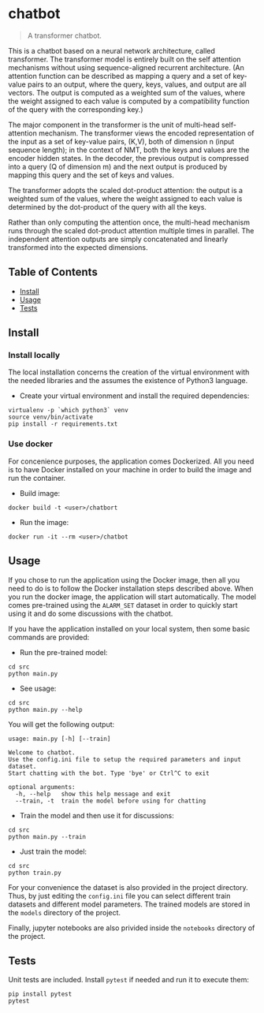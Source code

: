 # chatbot

> A transformer chatbot.

This is a chatbot based on a neural network architecture, called transformer. The transformer model is
entirely built on the self attention mechanisms without using sequence-aligned recurrent architecture.
(An attention function can be described as mapping a query and a set of key-value pairs to an output, 
where the query, keys, values, and output are all vectors. The output is computed as a weighted 
sum of the values, where the weight assigned to each value is computed by a compatibility function 
of the query with the corresponding key.)

The major component in the transformer is the unit of multi-head self-attention mechanism. 
The transformer views the encoded representation of the input as a set of key-value pairs, (K,V), 
both of dimension n (input sequence length); in the context of NMT, both the keys and values are 
the encoder hidden states. In the decoder, the previous output is compressed into a query 
(Q of dimension m) and the next output is produced by mapping this query and the set of keys and values.

The transformer adopts the scaled dot-product attention: the output is a weighted sum of the values, 
where the weight assigned to each value is determined by the dot-product of the query with all the keys.

Rather than only computing the attention once, the multi-head mechanism runs through the scaled 
dot-product attention multiple times in parallel. The independent attention outputs are simply 
concatenated and linearly transformed into the expected dimensions.

## Table of Contents

- [Install](#install)
- [Usage](#usage)
- [Tests](#tests)


## Install
### Install locally
The local installation concerns the creation of the virtual environment with the needed libraries and the
assumes the existence of Python3 language.

- Create your virtual environment and install the required dependencies:

```
virtualenv -p `which python3` venv
source venv/bin/activate
pip install -r requirements.txt
``` 

### Use docker
For concenience purposes, the application comes Dockerized. All you need is to have Docker installed 
on your machine in order to build the image and run the container.

- Build image:

```
docker build -t <user>/chatbort
```

- Run the image:

```
docker run -it --rm <user>/chatbot
```


## Usage
If you chose to run the application using the Docker image, then all you need to do is to follow the 
Docker installation steps described above. When you run the docker image, the application will start 
automatically. The model comes pre-trained using the `ALARM_SET` dataset in order to quickly start using
it and do some discussions with the chatbot.

If you have the application installed on your local system, then some basic commands are provided:

- Run the pre-trained model:

```
cd src
python main.py
```

- See usage:

```
cd src
python main.py --help
```

You will get the following output:

```
usage: main.py [-h] [--train]

Welcome to chatbot.
Use the config.ini file to setup the required parameters and input dataset.
Start chatting with the bot. Type 'bye' or Ctrl^C to exit

optional arguments:
  -h, --help   show this help message and exit
  --train, -t  train the model before using for chatting
```

- Train the model and then use it for discussions:

```
cd src
python main.py --train
```

- Just train the model:

```
cd src
python train.py
```

For your convenience the dataset is also provided in the project directory. Thus, by just editing the
`config.ini` file you can select different train datasets and different model parameters. The trained 
models are stored in the `models` directory of the project.

Finally, jupyter notebooks are also privided inside the `notebooks` directory of the project.


## Tests
Unit tests are included. Install `pytest` if needed and run it to execute them:

```
pip install pytest
pytest
```
